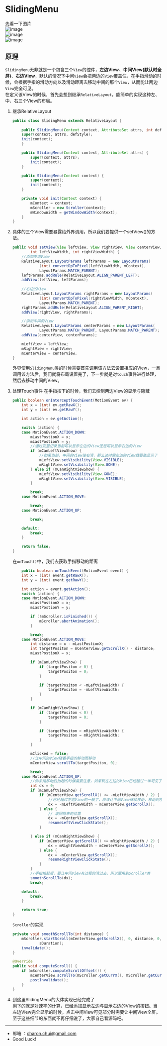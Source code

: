 SlidingMenu
===

先看一下图片      
![image](https://github.com/CharonChui/Pictures/master/slidingmenu_1.png?raw=true)    
![image](https://github.com/CharonChui/Pictures/master/slidingmenu_2.png?raw=true)   
![image](https://github.com/CharonChui/Pictures/master/slidingmenu_3.png?raw=true)   


原理
---

`SlidingMenu`无非就是一个包含三个`View`的控件，**左边View**、**中间View(默认时全屏)**、**右边View**，默认的情况下中间`View`会把两边的`View`覆盖住，在手指滑动的时候，会根据手指的滑动方向以及滑动距离去移动中间的那个`View`，从而能让两边`View`完全可见。    
在定义该View的时候，首先会想到继承`RelativeLayout`，能简单的实现这种左、中、右三个View的布局。

1. 继承RelativeLayout
	```java
	public class SlidingMenu extends RelativeLayout {
		
		public SlidingMenu(Context context, AttributeSet attrs, int defStyle) {
		super(context, attrs, defStyle);
		init(context);
		}
	
		public SlidingMenu(Context context, AttributeSet attrs) {
			super(context, attrs);
			init(context);
		}
	
		public SlidingMenu(Context context) {
			super(context);
			init(context);
		}
	
		private void init(Context context) {
			mContext = context;
			mScroller = new Scroller(context);
			mWindowWidth = getWindowWidth(context);
		}
	}
	```

2. 具体的三个View需要暴露给外界调用，所以我们要提供一个setView()的方法。

	```java
	public void setView(View leftView, View rightView, View centerView,
			int leftViewWidth, int rightViewWidth) {
		//添加左边View
		RelativeLayout.LayoutParams leftParams = new LayoutParams(
				(int) convertDpToPixel(leftViewWidth, mContext),
				LayoutParams.MATCH_PARENT);
		leftParams.addRule(RelativeLayout.ALIGN_PARENT_LEFT);
		addView(leftView, leftParams);
		
		//右边的View
		RelativeLayout.LayoutParams rightParams = new LayoutParams(
				(int) convertDpToPixel(rightViewWidth, mContext),
				LayoutParams.MATCH_PARENT);
		rightParams.addRule(RelativeLayout.ALIGN_PARENT_RIGHT);
		addView(rightView, rightParams);
	
		//添加中间的View
		RelativeLayout.LayoutParams centerParams = new LayoutParams(
				LayoutParams.MATCH_PARENT, LayoutParams.MATCH_PARENT);
		addView(centerView, centerParams);
	
		mLeftView = leftView;
		mRightView = rightView;
		mCenterView = centerView;
	}
	```
	外界使用`SlidingMenu`类的时候需要首先调用该方法去设置相应的View，一旦调用该方法后，我们就将布局设置完了，下一步就是对`touch`事件进行处理，然后去移动中间的View。

3. 处理Touch事件
	在手指按下的时候，我们去控制两边View的显示与隐藏
	```java
	public boolean onInterceptTouchEvent(MotionEvent ev) {
		int x = (int) ev.getRawX();
		int y = (int) ev.getRawY();
	
		int action = ev.getAction();
	
		switch (action) {
		case MotionEvent.ACTION_DOWN:
			mLastPostionX = x;
			mLastPostionY = y;
			//通过变量记录当前可以显示左边的View还是可以显示右边的View
			if (mCanLeftViewShow) {
				//如果当前，中间的View往右滑，那么这时候左边的View就要能显示了
				mLeftView.setVisibility(View.VISIBLE);
				mRightView.setVisibility(View.GONE);
			} else if (mCanRightViewShow) {
				mLeftView.setVisibility(View.GONE);
				mRightView.setVisibility(View.VISIBLE);
			}
	
			break;
		case MotionEvent.ACTION_MOVE:
	
			break;
		case MotionEvent.ACTION_UP:
	
			break;
	
		default:
			break;
		}
	
		return false;
	}
	```
	在`onTouch()`中，我们去获取手指移动的距离
	```java
		public boolean onTouchEvent(MotionEvent event) {
		int x = (int) event.getRawX();
		int y = (int) event.getRawY();
	
		int action = event.getAction();
		switch (action) {
		case MotionEvent.ACTION_DOWN:
			mLastPostionX = x;
			mLastPostionY = y;
	
			if (!mScroller.isFinished()) {
				mScroller.abortAnimation();
			}
	
			break;
		case MotionEvent.ACTION_MOVE:
			int distance = x - mLastPostionX;
			int targetPositon = mCenterView.getScrollX() - distance;
			mLastPostionX = x;
	
			if (mCanLeftViewShow) {
				if (targetPositon > 0) {
					targetPositon = 0;
				}
	
				if (targetPositon < -mLeftViewWidth) {
					targetPositon = -mLeftViewWidth;
				}
			}
	
			if (mCanRightViewShow) {
				if (targetPositon < 0) {
					targetPositon = 0;
				}
	
				if (targetPositon > mRightViewWidth) {
					targetPositon = mRightViewWidth;
				}
			}
	
			mClicked = false;
			//让中间的View随着手指的移动而移动
			mCenterView.scrollTo(targetPositon, 0);
	
			break;
		case MotionEvent.ACTION_UP:
			//你手指移动后抬起的时候需要注意，如果现在左边的View已经超过一半可见了，这时候就算你抬起手指了，SlidingMenu也要滑动到右边让左边View完全可见。当然还有就是你滑动的飞快，然后突然抬起了手指，这时候就要进行速率的计算了，我们先不说速率
			int dx = 0;
			if (mCanLeftViewShow) {
				if (mCenterView.getScrollX() <= -mLeftViewWidth / 2) {
					//已经超过左边View的一般了，应该让中间View继续移动，移动到左边View完全可见
					dx = -mLeftViewWidth - mCenterView.getScrollX();
				} else {
					// 滚回原来的位置
					dx = -mCenterView.getScrollX();
					resumeLeftViewClickState();
				}
	
			} else if (mCanRightViewShow) {
				if (mCenterView.getScrollX() >= mRightViewWidth / 2) {
					dx = mRightViewWidth - mCenterView.getScrollX();
				} else {
					dx = -mCenterView.getScrollX();
					resumeRightViewClickState();
				}
			}
			//手指抬起后，要让中间View有过程的滑过去，所以要用到Scroller类
			smoothScrollTo(dx);
			break;
	
		default:
			break;
		}
	
		return true;
	}
	```

	`Scroller`的实现       
	```java
	private void smoothScrollTo(int distance) {
		mScroller.startScroll(mCenterView.getScrollX(), 0, distance, 0,
				sDuration);
		invalidate();
	}

	@Override
	public void computeScroll() {
		if (mScroller.computeScrollOffset()) {
			mCenterView.scrollTo(mScroller.getCurrX(), mScroller.getCurrY());
			postInvalidate();
		}
	}
	```

4. 到这里SlidingMenu的大体实现已经完成了        
	剩下的就是对速率的计算，已经添加显示左边与显示右边的View的按钮。当左边View完全显示的时候，点击中间View可见部分时需要让中间View全屏。至于这些细节的东西就不再仔细说了，大家自己看源码吧。

---

- 邮箱 ：charon.chui@gmail.com  
- Good Luck! 
